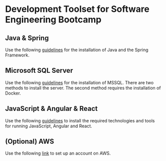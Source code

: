 # Development Toolset for Software Engineering Bootcamp

## Java & Spring
Use the following [guidelines](https://github.com/codehub-learn/development-environment-setup/blob/main/spring.md) for the installation of Java and the Spring Framework. 

## Microsoft SQL Server
Use the following [guidelines](https://github.com/codehub-learn/MS-SQL-Server-) for the installation of MSSQL. There are two methods to install the server. The second method requires the installation of Docker.

## JavaScript & Angular & React
Use the following [guidelines](https://github.com/codehub-learn/development-environment-setup/blob/main/Javascript_Angular_&_React.md) to install the required technologies and tools for running JavaScript, Angular and React.

## (Optional) AWS
Use the following [link]([https://aws.amazon.com/free/?all-free-tier) to set up an account on AWS.
